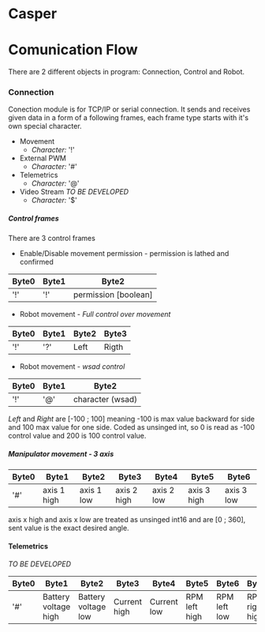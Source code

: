 # Casper

# Comunication Flow

There are 2 different objects in program: Connection, Control and Robot. 

### Connection

Conection module is for TCP/IP or serial connection. It sends and receives given data in a form of a following frames, each frame type starts with it's own special character.

* Movement
  * *Character:* '!'
* External PWM
  * *Character:* '#'
* Telemetrics
  * *Character:* '@'
* Video Stream *TO BE DEVELOPED*
  * *Character:* '$'

##### Control frames

There are 3 control frames

* Enable/Disable movement permission - permission is lathed and confirmed

| Byte0 | Byte1 | Byte2 |
| ----- | ---- | ---- |
| '!' | '!' | permission [boolean] |


* Robot movement - *Full control over movement*

| Byte0 | Byte1 | Byte2 | Byte3 |
| ----- | ---- | ---- | ---- |
| '!' | '?' | Left  | Rigth|

* Robot movement - *wsad control*

| Byte0 | Byte1 | Byte2 |
| ----- | ---- | ---- |
| '!' | '@' | character (wsad)  |

*Left* and *Right* are [-100 ; 100] meaning -100 is max value backward for side and 100 max value for one side. 
Coded as unsinged int, so 0 is read as -100 control value and 200 is 100 control value. 

##### Manipulator movement - 3 axis

| Byte0 | Byte1 | Byte2 | Byte3 | Byte4 | Byte5 | Byte6 |
| ----- | ---- | ---- | ---- | ---- | ---- | ---- |
| '#' | axis 1 high | axis 1 low | axis 2 high | axis 2 low |axis 3 high | axis 3 low |

axis x high and axis x low are treated as unsinged int16 and are [0 ; 360], sent value is the exact desired angle.

#### Telemetrics

*TO BE DEVELOPED*

| Byte0 | Byte1 | Byte2 | Byte3 | Byte4 | Byte5 | Byte6 | Byte7 | Byte8 |
| ----- | ---- | ---- | ---- | ---- | ---- | ---- | ---- | ---- |
| '#' | Battery voltage high | Battery voltage low | Current high | Current low | RPM left high | RPM left low | RPM right high | RPM right low |
